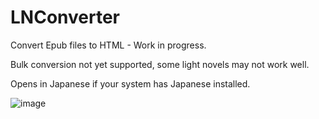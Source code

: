 # LNConverter
Convert Epub files to HTML - Work in progress.

Bulk conversion not yet supported, some light novels may not work well.

Opens in Japanese if your system has Japanese installed.

![image](https://user-images.githubusercontent.com/66906618/144668583-e50fa8c8-565c-4abd-89c5-4f1c72d8545d.png)
